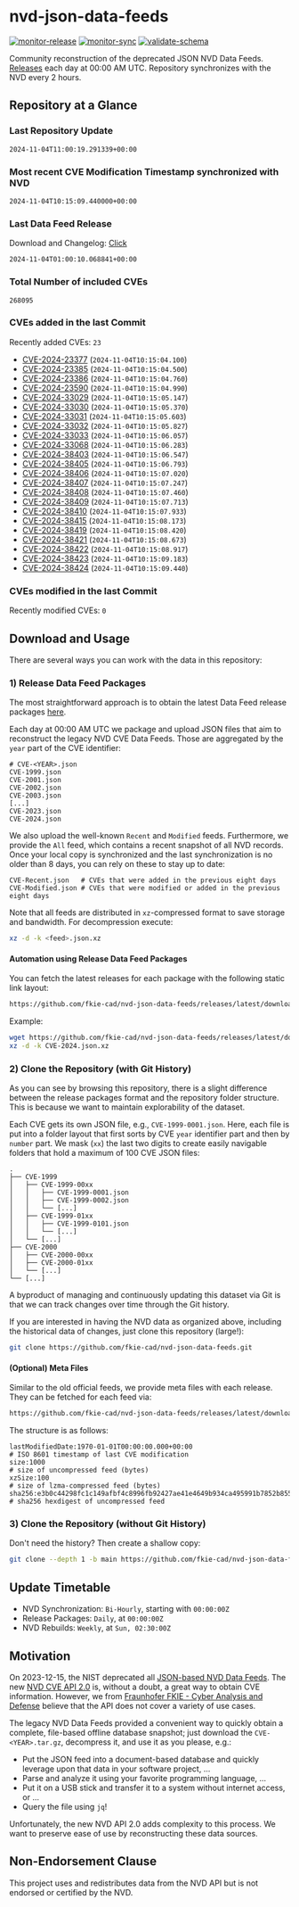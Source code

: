 # nvd-json-data-feeds

[![monitor-release](https://github.com/fkie-cad/nvd-json-data-feeds/actions/workflows/monitor_release.yml/badge.svg)](https://github.com/fkie-cad/nvd-json-data-feeds/actions/workflows/monitor_release.yml)
[![monitor-sync](https://github.com/fkie-cad/nvd-json-data-feeds/actions/workflows/monitor_sync.yml/badge.svg)](https://github.com/fkie-cad/nvd-json-data-feeds/actions/workflows/monitor_sync.yml)
[![validate-schema](https://github.com/fkie-cad/nvd-json-data-feeds/actions/workflows/validate_schema.yml/badge.svg)](https://github.com/fkie-cad/nvd-json-data-feeds/actions/workflows/validate_schema.yml)

Community reconstruction of the deprecated JSON NVD Data Feeds.
[Releases](https://github.com/fkie-cad/nvd-json-data-feeds/releases/latest) each day at 00:00 AM UTC.
Repository synchronizes with the NVD every 2 hours.

## Repository at a Glance

### Last Repository Update

```plain
2024-11-04T11:00:19.291339+00:00
```

### Most recent CVE Modification Timestamp synchronized with NVD

```plain
2024-11-04T10:15:09.440000+00:00
```

### Last Data Feed Release

Download and Changelog: [Click](https://github.com/fkie-cad/nvd-json-data-feeds/releases/latest)

```plain
2024-11-04T01:00:10.068841+00:00
```

### Total Number of included CVEs

```plain
268095
```

### CVEs added in the last Commit

Recently added CVEs: `23`

- [CVE-2024-23377](CVE-2024/CVE-2024-233xx/CVE-2024-23377.json) (`2024-11-04T10:15:04.100`)
- [CVE-2024-23385](CVE-2024/CVE-2024-233xx/CVE-2024-23385.json) (`2024-11-04T10:15:04.500`)
- [CVE-2024-23386](CVE-2024/CVE-2024-233xx/CVE-2024-23386.json) (`2024-11-04T10:15:04.760`)
- [CVE-2024-23590](CVE-2024/CVE-2024-235xx/CVE-2024-23590.json) (`2024-11-04T10:15:04.990`)
- [CVE-2024-33029](CVE-2024/CVE-2024-330xx/CVE-2024-33029.json) (`2024-11-04T10:15:05.147`)
- [CVE-2024-33030](CVE-2024/CVE-2024-330xx/CVE-2024-33030.json) (`2024-11-04T10:15:05.370`)
- [CVE-2024-33031](CVE-2024/CVE-2024-330xx/CVE-2024-33031.json) (`2024-11-04T10:15:05.603`)
- [CVE-2024-33032](CVE-2024/CVE-2024-330xx/CVE-2024-33032.json) (`2024-11-04T10:15:05.827`)
- [CVE-2024-33033](CVE-2024/CVE-2024-330xx/CVE-2024-33033.json) (`2024-11-04T10:15:06.057`)
- [CVE-2024-33068](CVE-2024/CVE-2024-330xx/CVE-2024-33068.json) (`2024-11-04T10:15:06.283`)
- [CVE-2024-38403](CVE-2024/CVE-2024-384xx/CVE-2024-38403.json) (`2024-11-04T10:15:06.547`)
- [CVE-2024-38405](CVE-2024/CVE-2024-384xx/CVE-2024-38405.json) (`2024-11-04T10:15:06.793`)
- [CVE-2024-38406](CVE-2024/CVE-2024-384xx/CVE-2024-38406.json) (`2024-11-04T10:15:07.020`)
- [CVE-2024-38407](CVE-2024/CVE-2024-384xx/CVE-2024-38407.json) (`2024-11-04T10:15:07.247`)
- [CVE-2024-38408](CVE-2024/CVE-2024-384xx/CVE-2024-38408.json) (`2024-11-04T10:15:07.460`)
- [CVE-2024-38409](CVE-2024/CVE-2024-384xx/CVE-2024-38409.json) (`2024-11-04T10:15:07.713`)
- [CVE-2024-38410](CVE-2024/CVE-2024-384xx/CVE-2024-38410.json) (`2024-11-04T10:15:07.933`)
- [CVE-2024-38415](CVE-2024/CVE-2024-384xx/CVE-2024-38415.json) (`2024-11-04T10:15:08.173`)
- [CVE-2024-38419](CVE-2024/CVE-2024-384xx/CVE-2024-38419.json) (`2024-11-04T10:15:08.420`)
- [CVE-2024-38421](CVE-2024/CVE-2024-384xx/CVE-2024-38421.json) (`2024-11-04T10:15:08.673`)
- [CVE-2024-38422](CVE-2024/CVE-2024-384xx/CVE-2024-38422.json) (`2024-11-04T10:15:08.917`)
- [CVE-2024-38423](CVE-2024/CVE-2024-384xx/CVE-2024-38423.json) (`2024-11-04T10:15:09.183`)
- [CVE-2024-38424](CVE-2024/CVE-2024-384xx/CVE-2024-38424.json) (`2024-11-04T10:15:09.440`)


### CVEs modified in the last Commit

Recently modified CVEs: `0`



## Download and Usage

There are several ways you can work with the data in this repository:

### 1) Release Data Feed Packages

The most straightforward approach is to obtain the latest Data Feed release packages [here](https://github.com/fkie-cad/nvd-json-data-feeds/releases/latest).

Each day at 00:00 AM UTC we package and upload JSON files that aim to reconstruct the legacy NVD CVE Data Feeds.
Those are aggregated by the `year` part of the CVE identifier:

```
# CVE-<YEAR>.json
CVE-1999.json
CVE-2001.json
CVE-2002.json
CVE-2003.json
[...]
CVE-2023.json
CVE-2024.json
```

We also upload the well-known `Recent` and `Modified` feeds.
Furthermore, we provide the `All` feed, which contains a recent snapshot of all NVD records.
Once your local copy is synchronized and the last synchronization is no older than 8 days, you can rely on these to stay up to date:

```plain
CVE-Recent.json   # CVEs that were added in the previous eight days
CVE-Modified.json # CVEs that were modified or added in the previous eight days
```

Note that all feeds are distributed in `xz`-compressed format to save storage and bandwidth.
For decompression execute:

```sh
xz -d -k <feed>.json.xz
```

#### Automation using Release Data Feed Packages

You can fetch the latest releases for each package with the following static link layout:

```sh
https://github.com/fkie-cad/nvd-json-data-feeds/releases/latest/download/CVE-<YEAR>.json.xz
```

Example:

```sh
wget https://github.com/fkie-cad/nvd-json-data-feeds/releases/latest/download/CVE-2024.json.xz
xz -d -k CVE-2024.json.xz
```

### 2) Clone the Repository (with Git History)

As you can see by browsing this repository, there is a slight difference between the release packages format and the repository folder structure.
This is because we want to maintain explorability of the dataset.

Each CVE gets its own JSON file, e.g., `CVE-1999-0001.json`.
Here, each file is put into a folder layout that first sorts by CVE `year` identifier part and then by `number` part.
We mask (`xx`) the last two digits to create easily navigable folders that hold a maximum of 100 CVE JSON files:

```plain
.
├── CVE-1999
│   ├── CVE-1999-00xx
│   │   ├── CVE-1999-0001.json
│   │   ├── CVE-1999-0002.json
│   │   └── [...]
│   ├── CVE-1999-01xx
│   │   ├── CVE-1999-0101.json
│   │   └── [...]
│   └── [...]
├── CVE-2000
│   ├── CVE-2000-00xx
│   ├── CVE-2000-01xx
│   └── [...]
└── [...]
```

A byproduct of managing and continuously updating this dataset via Git is that we can track changes over time through the Git history.

If you are interested in having the NVD data as organized above, including the historical data of changes, just clone this repository (large!):

```sh
git clone https://github.com/fkie-cad/nvd-json-data-feeds.git
```

#### (Optional) Meta Files

Similar to the old official feeds, we provide meta files with each release. They can be fetched for each feed via:

```sh
https://github.com/fkie-cad/nvd-json-data-feeds/releases/latest/download/CVE-<YEAR>.meta
```

The structure is as follows:

```plain
lastModifiedDate:1970-01-01T00:00:00.000+00:00                          # ISO 8601 timestamp of last CVE modification
size:1000                                                               # size of uncompressed feed (bytes)
xzSize:100                                                              # size of lzma-compressed feed (bytes)
sha256:e3b0c44298fc1c149afbf4c8996fb92427ae41e4649b934ca495991b7852b855 # sha256 hexdigest of uncompressed feed
```

### 3) Clone the Repository (without Git History)

Don't need the history? Then create a shallow copy:

```sh
git clone --depth 1 -b main https://github.com/fkie-cad/nvd-json-data-feeds.git
```


## Update Timetable

* NVD Synchronization: `Bi-Hourly`, starting with `00:00:00Z`
* Release Packages: `Daily`, at `00:00:00Z`
* NVD Rebuilds: `Weekly`, at `Sun, 02:30:00Z`


## Motivation

On 2023-12-15, the NIST deprecated all [JSON-based NVD Data Feeds](https://nvd.nist.gov/vuln/data-feeds#divRetirementBanner-1).
The new [NVD CVE API 2.0](https://nvd.nist.gov/developers/vulnerabilities) is, without a doubt, a great way to obtain CVE information.
However, we from [Fraunhofer FKIE - Cyber Analysis and Defense](https://www.fkie.fraunhofer.de/en/departments/cad.html) believe that the API does not cover a variety of use cases.

The legacy NVD Data Feeds provided a convenient way to quickly obtain a complete, file-based offline database snapshot; just download the `CVE-<YEAR>.tar.gz`, decompress it, and use it as you please, e.g.:

- Put the JSON feed into a document-based database and quickly leverage upon that data in your software project, ...
- Parse and analyze it using your favorite programming language, ...
- Put it on a USB stick and transfer it to a system without internet access, or ...
- Query the file using `jq`!

Unfortunately, the new NVD API 2.0 adds complexity to this process.
We want to preserve ease of use by reconstructing these data sources.

## Non-Endorsement Clause

This project uses and redistributes data from the NVD API but is not endorsed or certified by the NVD.